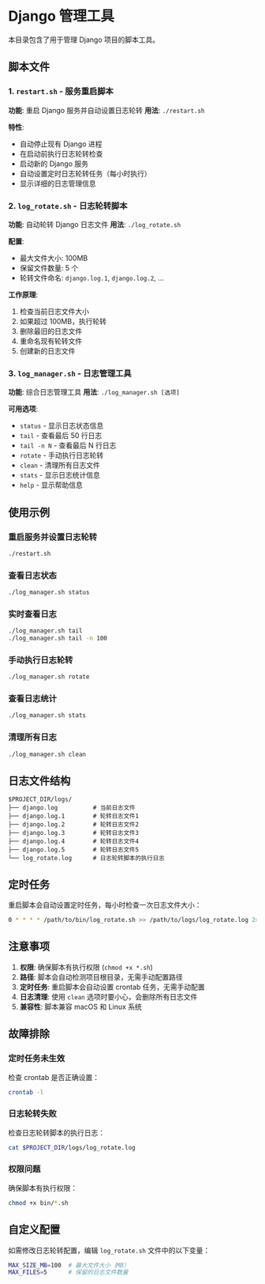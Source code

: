 # Django 管理工具

本目录包含了用于管理 Django 项目的脚本工具。

## 脚本文件

### 1. `restart.sh` - 服务重启脚本

**功能**: 重启 Django 服务并自动设置日志轮转
**用法**: `./restart.sh`

**特性**:

- 自动停止现有 Django 进程
- 在启动前执行日志轮转检查
- 启动新的 Django 服务
- 自动设置定时日志轮转任务（每小时执行）
- 显示详细的日志管理信息

### 2. `log_rotate.sh` - 日志轮转脚本

**功能**: 自动轮转 Django 日志文件
**用法**: `./log_rotate.sh`

**配置**:

- 最大文件大小: 100MB
- 保留文件数量: 5 个
- 轮转文件命名: `django.log.1`, `django.log.2`, ...

**工作原理**:

1. 检查当前日志文件大小
2. 如果超过 100MB，执行轮转
3. 删除最旧的日志文件
4. 重命名现有轮转文件
5. 创建新的日志文件

### 3. `log_manager.sh` - 日志管理工具

**功能**: 综合日志管理工具
**用法**: `./log_manager.sh [选项]`

**可用选项**:

- `status` - 显示日志状态信息
- `tail` - 查看最后 50 行日志
- `tail -n N` - 查看最后 N 行日志
- `rotate` - 手动执行日志轮转
- `clean` - 清理所有日志文件
- `stats` - 显示日志统计信息
- `help` - 显示帮助信息

## 使用示例

### 重启服务并设置日志轮转

```bash
./restart.sh
```

### 查看日志状态

```bash
./log_manager.sh status
```

### 实时查看日志

```bash
./log_manager.sh tail
./log_manager.sh tail -n 100
```

### 手动执行日志轮转

```bash
./log_manager.sh rotate
```

### 查看日志统计

```bash
./log_manager.sh stats
```

### 清理所有日志

```bash
./log_manager.sh clean
```

## 日志文件结构

```
$PROJECT_DIR/logs/
├── django.log          # 当前日志文件
├── django.log.1        # 轮转日志文件1
├── django.log.2        # 轮转日志文件2
├── django.log.3        # 轮转日志文件3
├── django.log.4        # 轮转日志文件4
├── django.log.5        # 轮转日志文件5
└── log_rotate.log      # 日志轮转脚本的执行日志
```

## 定时任务

重启脚本会自动设置定时任务，每小时检查一次日志文件大小：

```bash
0 * * * * /path/to/bin/log_rotate.sh >> /path/to/logs/log_rotate.log 2>&1
```

## 注意事项

1. **权限**: 确保脚本有执行权限 (`chmod +x *.sh`)
2. **路径**: 脚本会自动检测项目根目录，无需手动配置路径
3. **定时任务**: 重启脚本会自动设置 crontab 任务，无需手动配置
4. **日志清理**: 使用 `clean` 选项时要小心，会删除所有日志文件
5. **兼容性**: 脚本兼容 macOS 和 Linux 系统

## 故障排除

### 定时任务未生效

检查 crontab 是否正确设置：

```bash
crontab -l
```

### 日志轮转失败

检查日志轮转脚本的执行日志：

```bash
cat $PROJECT_DIR/logs/log_rotate.log
```

### 权限问题

确保脚本有执行权限：

```bash
chmod +x bin/*.sh
```

## 自定义配置

如需修改日志轮转配置，编辑 `log_rotate.sh` 文件中的以下变量：

```bash
MAX_SIZE_MB=100  # 最大文件大小（MB）
MAX_FILES=5      # 保留的日志文件数量
```
